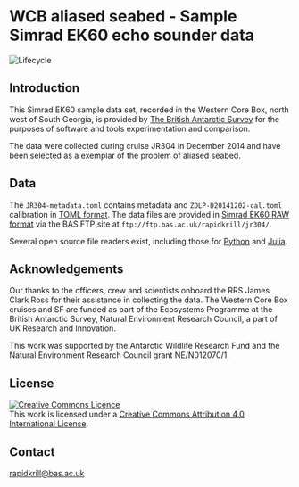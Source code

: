 # WCB aliased seabed  - Sample Simrad EK60 echo sounder data

![Lifecycle](https://img.shields.io/badge/lifecycle-experimental-orange.svg)

## Introduction

This Simrad EK60 sample data set, recorded in the Western Core Box,
north west of South Georgia, is provided by [The British
Antarctic Survey](https://www.bas.ac.uk/) for the purposes of software
and tools experimentation and comparison.

The data were collected during cruise JR304 in December 2014 and have
been selected as a exemplar of the problem of aliased seabed.

## Data

The `JR304-metadata.toml` contains metadata and
`ZDLP-D20141202-cal.toml` calibration in [TOML
format](https://github.com/toml-lang/toml). The data files are
provided in [Simrad EK60 RAW
format](https://www.simrad.net/ek60_ref_english/default.htm) via the BAS
FTP site at
`ftp://ftp.bas.ac.uk/rapidkrill/jr304/`.

Several open source file readers exist, including those for
[Python](https://github.com/CI-CMG/pyEcholab) and
[Julia](https://github.com/EchoJulia/SimradEK60.jl).


## Acknowledgements

Our thanks to the officers, crew and scientists onboard the RRS James
Clark Ross for their assistance in collecting the data. The Western
Core Box cruises and SF are funded as part of the Ecosystems Programme
at the British Antarctic Survey, Natural Environment Research Council,
a part of UK Research and Innovation.

This work was supported by the Antarctic Wildlife Research Fund and
the Natural Environment Research Council grant NE/N012070/1.

## License

<a rel="license" href="http://creativecommons.org/licenses/by/4.0/"><img alt="Creative Commons Licence" style="border-width:0" src="https://i.creativecommons.org/l/by/4.0/88x31.png" /></a><br />This work is licensed under a <a rel="license" href="http://creativecommons.org/licenses/by/4.0/">Creative Commons Attribution 4.0 International License</a>.

## Contact
[rapidkrill@bas.ac.uk](mailto:rapidkrill@bas.ac.uk)
